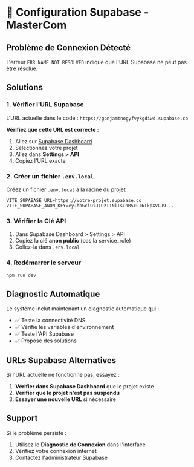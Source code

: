 # 🔧 Configuration Supabase - MasterCom

## Problème de Connexion Détecté

L'erreur `ERR_NAME_NOT_RESOLVED` indique que l'URL Supabase ne peut pas être résolue.

## Solutions

### 1. Vérifier l'URL Supabase

L'URL actuelle dans le code : `https://gpnjamtnogyfvykgdiwd.supabase.co`

**Vérifiez que cette URL est correcte :**
1. Allez sur [Supabase Dashboard](https://supabase.com/dashboard)
2. Sélectionnez votre projet
3. Allez dans **Settings > API**
4. Copiez l'URL exacte

### 2. Créer un fichier `.env.local`

Créez un fichier `.env.local` à la racine du projet :

```env
VITE_SUPABASE_URL=https://votre-projet.supabase.co
VITE_SUPABASE_ANON_KEY=eyJhbGciOiJIUzI1NiIsInR5cCI6IkpXVCJ9...
```

### 3. Vérifier la Clé API

1. Dans Supabase Dashboard > Settings > API
2. Copiez la clé **anon public** (pas la service_role)
3. Collez-la dans `.env.local`

### 4. Redémarrer le serveur

```bash
npm run dev
```

## Diagnostic Automatique

Le système inclut maintenant un diagnostic automatique qui :
- ✅ Teste la connectivité DNS
- ✅ Vérifie les variables d'environnement
- ✅ Teste l'API Supabase
- ✅ Propose des solutions

## URLs Supabase Alternatives

Si l'URL actuelle ne fonctionne pas, essayez :

1. **Vérifier dans Supabase Dashboard** que le projet existe
2. **Vérifier que le projet n'est pas suspendu**
3. **Essayer une nouvelle URL** si nécessaire

## Support

Si le problème persiste :
1. Utilisez le **Diagnostic de Connexion** dans l'interface
2. Vérifiez votre connexion internet
3. Contactez l'administrateur Supabase
